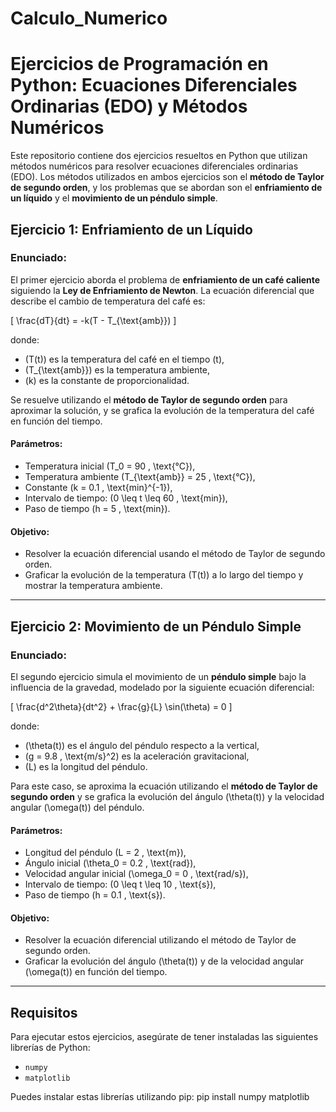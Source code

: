 # Calculo_Numerico

# Ejercicios de Programación en Python: Ecuaciones Diferenciales Ordinarias (EDO) y Métodos Numéricos

Este repositorio contiene dos ejercicios resueltos en Python que utilizan métodos numéricos para resolver ecuaciones diferenciales ordinarias (EDO). Los métodos utilizados en ambos ejercicios son el **método de Taylor de segundo orden**, y los problemas que se abordan son el **enfriamiento de un líquido** y el **movimiento de un péndulo simple**.

## Ejercicio 1: Enfriamiento de un Líquido

### Enunciado:
El primer ejercicio aborda el problema de **enfriamiento de un café caliente** siguiendo la **Ley de Enfriamiento de Newton**. La ecuación diferencial que describe el cambio de temperatura del café es:

\[
\frac{dT}{dt} = -k(T - T_{\text{amb}})
\]

donde:
- \(T(t)\) es la temperatura del café en el tiempo \(t\),
- \(T_{\text{amb}}\) es la temperatura ambiente,
- \(k\) es la constante de proporcionalidad.

Se resuelve utilizando el **método de Taylor de segundo orden** para aproximar la solución, y se grafica la evolución de la temperatura del café en función del tiempo.

#### Parámetros:
- Temperatura inicial \(T_0 = 90 \, \text{°C}\),
- Temperatura ambiente \(T_{\text{amb}} = 25 \, \text{°C}\),
- Constante \(k = 0.1 \, \text{min}^{-1}\),
- Intervalo de tiempo: \(0 \leq t \leq 60 \, \text{min}\),
- Paso de tiempo \(h = 5 \, \text{min}\).

#### Objetivo:
- Resolver la ecuación diferencial usando el método de Taylor de segundo orden.
- Graficar la evolución de la temperatura \(T(t)\) a lo largo del tiempo y mostrar la temperatura ambiente.

---

## Ejercicio 2: Movimiento de un Péndulo Simple

### Enunciado:
El segundo ejercicio simula el movimiento de un **péndulo simple** bajo la influencia de la gravedad, modelado por la siguiente ecuación diferencial:

\[
\frac{d^2\theta}{dt^2} + \frac{g}{L} \sin(\theta) = 0
\]

donde:
- \(\theta(t)\) es el ángulo del péndulo respecto a la vertical,
- \(g = 9.8 \, \text{m/s}^2\) es la aceleración gravitacional,
- \(L\) es la longitud del péndulo.

Para este caso, se aproxima la ecuación utilizando el **método de Taylor de segundo orden** y se grafica la evolución del ángulo \(\theta(t)\) y la velocidad angular \(\omega(t)\) del péndulo.

#### Parámetros:
- Longitud del péndulo \(L = 2 \, \text{m}\),
- Ángulo inicial \(\theta_0 = 0.2 \, \text{rad}\),
- Velocidad angular inicial \(\omega_0 = 0 \, \text{rad/s}\),
- Intervalo de tiempo: \(0 \leq t \leq 10 \, \text{s}\),
- Paso de tiempo \(h = 0.1 \, \text{s}\).

#### Objetivo:
- Resolver la ecuación diferencial utilizando el método de Taylor de segundo orden.
- Graficar la evolución del ángulo \(\theta(t)\) y de la velocidad angular \(\omega(t)\) en función del tiempo.

---

## Requisitos

Para ejecutar estos ejercicios, asegúrate de tener instaladas las siguientes librerías de Python:

- `numpy`
- `matplotlib`

Puedes instalar estas librerías utilizando pip:
        pip install numpy matplotlib


